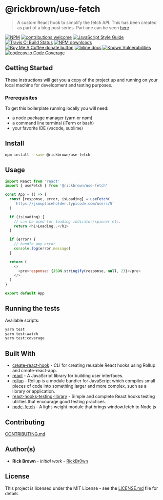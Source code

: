 # @rickbrown/use-fetch

> A custom React hook to simplify the fetch API. This has been created as part of a blog post series. Part one can be seen [here](https://www.self-taught-and-fraught.com/react/use-fetch/)

[![NPM](https://img.shields.io/npm/v/@rickbrown/use-fetch.svg)](https://www.npmjs.com/package/@rickbrown/use-fetch) [![contributions welcome](https://img.shields.io/badge/contributions-welcome-brightgreen.svg?style=flat)]() [![JavaScript Style Guide](https://img.shields.io/badge/code_style-standard-brightgreen.svg)](https://standardjs.com) <span class="badge-travisci"><a href="http://travis-ci.com/bevry/badges" title="Check this project's build status on TravisCI"><img src="https://img.shields.io/travis/com/bevry/badges/master.svg" alt="Travis CI Build Status" /></a></span> <span class="badge-npmdownloads"><a href="https://www.npmjs.com/package/@rickbrown/use-fetch" title="View this project on NPM"><img src="https://img.shields.io/npm/dm/badges.svg" alt="NPM downloads" /></a></span> <span class="badge-buymeacoffee"><a href="https://www.buymeacoffee.com/RickBrown" title="Donate to this project using Buy Me A Coffee"><img src="https://img.shields.io/badge/buy%20me%20a%20coffee-donate-yellow.svg" alt="Buy Me A Coffee donate button" /></a></span> [![Inline docs](http://inch-ci.org/github/dwyl/hapi-auth-jwt2.svg?branch=master)](https://github.com/RickBr0wn/use-fetch#readme) [![Known Vulnerabilities](https://snyk.io/test/github/dwyl/hapi-auth-jwt2/badge.svg?targetFile=package.json)](https://github.com/RickBr0wn/use-fetch?targetFile=package.json) [![codecov.io Code Coverage](https://img.shields.io/codecov/c/github/dwyl/hapi-auth-jwt2.svg?maxAge=2592000)](https://github.com/RickBr0wn/use-fetch?branch=master)

## Getting Started

These instructions will get you a copy of the project up and running on your local machine for development and testing purposes.

### Prerequisites

To get this boilerplate running locally you will need:

- a node package manager (yarn or npm)
- a command line terminal (iTerm or bash)
- your favorite IDE (vscode, sublime)

## Install

```bash
npm install --save @rickbrown/use-fetch
```

## Usage

```js
import React from 'react'
import { useFetch } from '@rickbrown/use-fetch'

const App = () => {
  const [response, error, isLoading] = useFetch(
    `https://jsonplaceholder.typicode.com/users/5`
  )

  if (isLoading) {
    // can be used for loading indicator/spinner etc.
    return <h1>Loading..</h1>
  }

  if (error) {
    // handle any error
    console.log(error.message)
  }

  return (
    <>
      <pre>response: {JSON.stringify(response, null, 2)}</pre>
    </>
  )
}

export default App
```

## Running the tests

Available scripts:

```bash
yarn test
yarn test:watch
yarn test:coverage
```

## Built With

- [create-react-hook](https://github.com/hermanya/create-react-hook) - CLI for creating reusable React hooks using Rollup and create-react-app.
- [react](https://reactjs.org/docs/getting-started.html) - A JavaScript library for building user interfaces.
- [rollup](https://rollupjs.org/guide/en/) - Rollup is a module bundler for JavaScript which compiles small pieces of code into something larger and more complex, such as a library or application.
- [react-hooks-testing-library](https://react-hooks-testing-library.com) - Simple and complete React hooks testing utilities that encourage good testing practices.
- [node-fetch](https://www.npmjs.com/package/node-fetch) - A light-weight module that brings window.fetch to Node.js

## Contributing

[CONTRIBUTING.md](/CONTRIBUTING.md)

## Author(s)

- **Rick Brown** - _Initial work_ - [RickBr0wn](https://github.com/RickBr0wn)

## License

This project is licensed under the MIT License - see the [LICENSE.md](<[LICENSE.md](https://gist.github.com/RickBr0wn/5f95ee6118bb32034e2b94acbd88a99d)>) file for details
